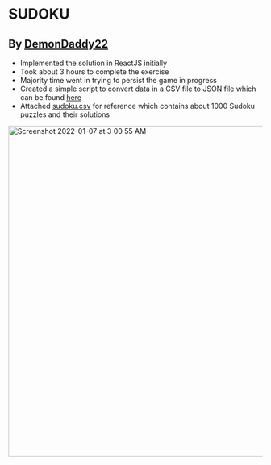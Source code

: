 # SUDOKU

## By [DemonDaddy22](https://github.com/DemonDaddy22/)

-   Implemented the solution in ReactJS initially
-   Took about 3 hours to complete the exercise
-   Majority time went in trying to persist the game in progress
-   Created a simple script to convert data in a CSV file to JSON file which can be found [here](https://gist.github.com/DemonDaddy22/4ea5c4b44a8390872396f7db276d2684)
-   Attached [sudoku.csv](sudoku.csv) for reference which contains about 1000 Sudoku puzzles and their solutions

<img width="657" alt="Screenshot 2022-01-07 at 3 00 55 AM" src="https://user-images.githubusercontent.com/39908472/148455375-b32712ca-ff72-46cb-b706-cd7e2fc550a7.png">
